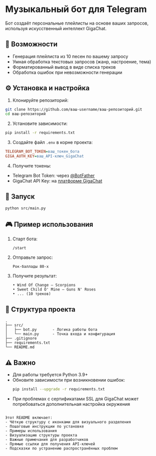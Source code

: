 # Музыкальный бот для Telegram

Бот создаёт персональные плейлисты на основе ваших запросов, используя искусственный интеллект GigaChat.

## 🎯 Возможности

- Генерация плейлиста из 10 песен по вашему запросу
- Умная обработка текстовых запросов (жанр, настроение, тема)
- Форматированный вывод в виде списка треков
- Обработка ошибок при невозможности генерации

## ⚙️ Установка и настройка

1. Клонируйте репозиторий:
```bash
git clone https://github.com/ваш-username/ваш-репозиторий.git
cd ваш-репозиторий
```

2. Установите зависимости:
```bash
pip install -r requirements.txt
```

3. Создайте файл `.env` в корне проекта:
```ini
TELEGRAM_BOT_TOKEN=ваш_токен_бота
GIGA_AUTH_KEY=ваш_API-ключ_GigaChat
```

4. Получите токены:
- Telegram Bot Token: через [@BotFather](https://t.me/BotFather)
- GigaChat API Key: на [платформе GigaChat](https://developers.sber.ru/gigachat)

## 🚀 Запуск
```bash
python src/main.py
```

## 🎮 Пример использования
1. Старт бота:
   ```
   /start
   ```
2. Отправьте запрос:
   ```
   Рок-баллады 80-х
   ```
3. Получите результат:
   ```
   • Wind Of Change — Scorpions
   • Sweet Child O' Mine — Guns N' Roses
   • ... (10 треков)
   ```

## 📁 Структура проекта
```
.
├── src/
│   ├── bot.py       - Логика работы бота
│   └── main.py      - Точка входа и конфигурация
├── .gitignore
├── requirements.txt
└── README.md
```

## ⚠️ Важно
- Для работы требуется Python 3.9+
- Обновите зависимости при возникновении ошибок:
  ```bash
  pip install --upgrade -r requirements.txt
  ```
- При проблемах с сертификатами SSL для GigaChat может потребоваться дополнительная настройка окружения

```

Этот README включает:
- Чёткую структуру с иконками для визуального разделения
- Пошаговые инструкции по установке
- Примеры использования
- Визуализацию структуры проекта
- Важные примечания для разработчиков
- Прямые ссылки для получения API-ключей
- Подсказки по устранению распространённых проблем
